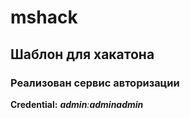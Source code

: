 # mshack
## Шаблон для хакатона

### Реализован сервис авторизации

**Credential:**
_**admin**:**adminadmin**_